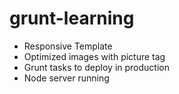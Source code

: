 # grunt-learning


* Responsive Template
* Optimized images with picture tag
* Grunt tasks to deploy in production
* Node server running